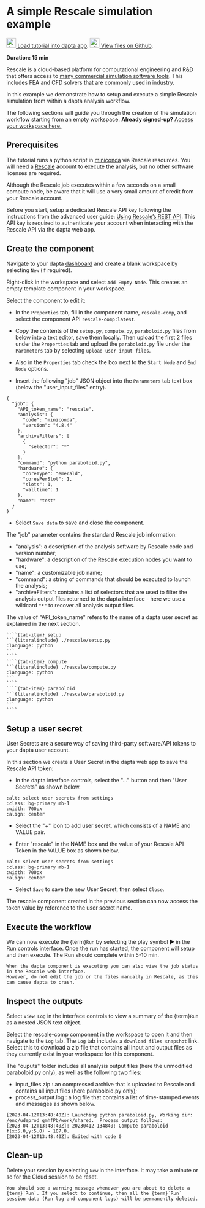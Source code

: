 # A simple Rescale simulation example

[<img src="media/Dapta-Brandmark-RGB.svg" alt="dapta" width="25px" height="25px"> Load tutorial into dapta app](https://app.daptaflow.com/tutorial/9).
[<img src="media/github.svg" alt="github" width="25px" height="25px"> View files on Github](https://github.com/daptablade/docs/tree/master/mynewbook/Tutorials/rescale).

**Duration: 15 min**

Rescale is a cloud-based platform for computational engineering and R&D that offers access to [many commercial simulation software tools](https://rescale.com/platform/software-catalog/). 
This includes FEA and CFD solvers that are commonly used in industry.

In this example we demonstrate how to setup and execute a simple Rescale simulation from within a dapta analysis workflow.

The following sections will guide you through the creation of the simulation workflow starting from an empty workspace.
**Already signed-up?**
[Access your workspace here.](https://app.daptaflow.com/) 

## Prerequisites

The tutorial runs a python script in [miniconda](https://docs.conda.io/en/latest/miniconda.html) via Rescale resources. 
You will need a [Rescale](https://rescale.com/) account to execute the analysis, but no other software licenses are required. 

Although the Rescale job executes within a few seconds on a small compute node, be aware that it will use a very small amount of credit from your Rescale account.

Before you start, setup a dedicated Rescale API key following the instructions from the advanced user guide: [Using Rescale’s REST API](https://rescale.com/documentation/main/rescale-advanced-features/rest-api/).
This API key is required to authenticate your account when interacting with the Rescale API via the dapta web app. 

## Create the component

Navigate to your dapta [dashboard](https://app.daptaflow.com/Interface) and create a blank workspace by selecting `New` (if required). 

Right-click in the workspace and select `Add Empty Node`.
This creates an empty template component in your workspace. 

Select the component to edit it:

* In the `Properties` tab, fill in the component name, `rescale-comp`, and select the component API `rescale-comp:latest`. 

* Copy the contents of the `setup.py`, `compute.py`, `paraboloid.py` files from below into a text editor, save them locally.
Then upload the first 2 files under the `Properties` tab and upload the `paraboloid.py` file under the `Parameters` tab by selecting `upload user input files`. 

* Also in the `Properties` tab check the box next to the `Start Node` and `End Node` options. 

* Insert the following "job" JSON object into the `Parameters` tab text box (below the "user_input_files" entry). 

```{code}
{
  "job": {
    "API_token_name": "rescale",
    "analysis": {
      "code": "miniconda",
      "version": "4.8.4"
    },
    "archiveFilters": [
      {
        "selector": "*"
      }
    ],
    "command": "python paraboloid.py",
    "hardware": {
      "coreType": "emerald",
      "coresPerSlot": 1,
      "slots": 1,
      "walltime": 1
    },
    "name": "test"
  }
}
```

* Select `Save data` to save and close the component. 


The "job" parameter contains the standard Rescale job information:

* "analysis": a description of the analysis software by Rescale code and version number;
* "hardware": a description of the Rescale execution nodes you want to use;
* "name": a customizable job name;
* "command": a string of commands that should be executed to launch the analysis; 
* "archiveFilters": contains a list of selectors that are used to filter the analysis output files returned to the dapta interface - here we use a wildcard `"*"` to recover all analysis output files.

The value of "API_token_name" refers to the name of a dapta user secret as explained in the next section.

`````{tab-set}
````{tab-item} setup
```{literalinclude} ./rescale/setup.py
:language: python
```
````
````{tab-item} compute
```{literalinclude} ./rescale/compute.py
:language: python
```
````
````{tab-item} paraboloid
```{literalinclude} ./rescale/paraboloid.py
:language: python
```
````
`````


## Setup a user secret 

User Secrets are a secure way of saving third-party software/API tokens to your dapta user account.

In this section we create a User Secret in the dapta web app to save the Rescale API token:

* In the dapta interface controls, select the "..." button and then "User Secrets" as shown below. 
```{image} media/rescale_1.png
:alt: select user secrets from settings
:class: bg-primary mb-1
:width: 700px
:align: center
```

* Select the "+" icon to add user secret, which consists of a NAME and VALUE pair. 

* Enter "rescale" in the NAME box and the value of your Rescale API Token in the VALUE box as shown below. 
```{image} media/rescale_2.png
:alt: select user secrets from settings
:class: bg-primary mb-1
:width: 700px
:align: center
```

*  Select `Save` to save the new User Secret, then select `Close`. 

The rescale component created in the previous section can now access the token value by reference to the user secret name.

## Execute the workflow

We can now execute the {term}`Run` by selecting the play symbol ▶ in the Run controls interface. 
Once the run has started, the component will setup and then execute. 
The Run should complete within 5-10 min.

```{note}
When the dapta component is executing you can also view the job status in the Rescale web interface. 
However, do not edit the job or the files manually in Rescale, as this can cause dapta to crash.   
```

## Inspect the outputs

Select `View Log` in the interface controls to view a summary of the {term}`Run` as a nested JSON text object.

Select the rescale-comp component in the workspace to open it and then navigate to the `Log` tab.
The `Log` tab includes a `download files snapshot` link. Select this to download a zip file that contains all input and output files as they currently exist in your workspace for this component. 

The "ouputs" folder includes all analysis output files (here the unmodified paraboloid.py only), as well as the following two files:

* input_files.zip : an compressed archive that is uploaded to Rescale and contains all input files (here paraboloid.py only);  
* process_output.log : a log file that contains a list of time-stamped events and messages as shown below.

```{code}
[2023-04-12T13:48:40Z]: Launching python paraboloid.py, Working dir: /enc/udeprod_gmhfPb/work/shared.  Process output follows:
[2023-04-12T13:48:40Z]: 20230412-134840: Compute paraboloid f(x:5.0,y:5.0) = 107.0.
[2023-04-12T13:48:40Z]: Exited with code 0
```

## Clean-up

Delete your session by selecting `New` in the interface. 
It may take a minute or so for the Cloud session to be reset. 

```{warning}
You should see a warning message whenever you are about to delete a {term}`Run`. If you select to continue, then all the {term}`Run` session data (Run log and component logs) will be permanently deleted. 
```
